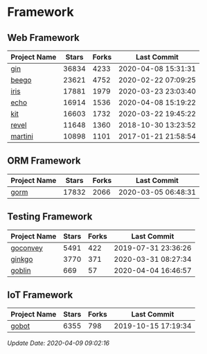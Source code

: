# Framework

## Web Framework

| Project Name | Stars | Forks | Last Commit |
| ------------ | ----- | ----- | ----------- |
| [gin](https://github.com/gin-gonic/gin) | 36834 | 4233 | 2020-04-08 15:31:31 |
| [beego](https://github.com/astaxie/beego) | 23621 | 4752 | 2020-02-22 07:09:25 |
| [iris](https://github.com/kataras/iris) | 17881 | 1979 | 2020-03-23 23:03:40 |
| [echo](https://github.com/labstack/echo) | 16914 | 1536 | 2020-04-08 15:19:22 |
| [kit](https://github.com/go-kit/kit) | 16603 | 1732 | 2020-03-22 19:45:22 |
| [revel](https://github.com/revel/revel) | 11648 | 1360 | 2018-10-30 13:23:52 |
| [martini](https://github.com/go-martini/martini) | 10898 | 1101 | 2017-01-21 21:58:54 |

## ORM Framework

| Project Name | Stars | Forks | Last Commit |
| ------------ | ----- | ----- | ----------- |
| [gorm](https://github.com/jinzhu/gorm) | 17832 | 2066 | 2020-03-05 06:48:31 |

## Testing Framework

| Project Name | Stars | Forks | Last Commit |
| ------------ | ----- | ----- | ----------- |
| [goconvey](https://github.com/smartystreets/goconvey) | 5491 | 422 | 2019-07-31 23:36:26 |
| [ginkgo](https://github.com/onsi/ginkgo) | 3770 | 371 | 2020-03-31 08:27:34 |
| [goblin](https://github.com/franela/goblin) | 669 | 57 | 2020-04-04 16:46:57 |

## IoT Framework

| Project Name | Stars | Forks | Last Commit |
| ------------ | ----- | ----- | ----------- |
| [gobot](https://github.com/hybridgroup/gobot) | 6355 | 798 | 2019-10-15 17:19:34 |

*Update Date: 2020-04-09 09:02:16*